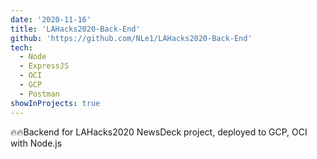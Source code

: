 ```yaml
---
date: '2020-11-16'
title: 'LAHacks2020-Back-End'
github: 'https://github.com/NLe1/LAHacks2020-Back-End'
tech:
  - Node
  - ExpressJS
  - OCI
  - GCP
  - Postman
showInProjects: true
---
```


🔥🔥Backend for LAHacks2020 NewsDeck project, deployed to GCP, OCI with Node.js
